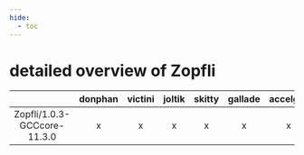 ```yaml
---
hide:
  - toc
---
```


detailed overview of Zopfli
===========================

| |donphan|victini|joltik|skitty|gallade|accelgor|swalot|doduo|
| :---: | :---: | :---: | :---: | :---: | :---: | :---: | :---: | :---: |
|Zopfli/1.0.3-GCCcore-11.3.0|x|x|x|x|x|x|x|-|
